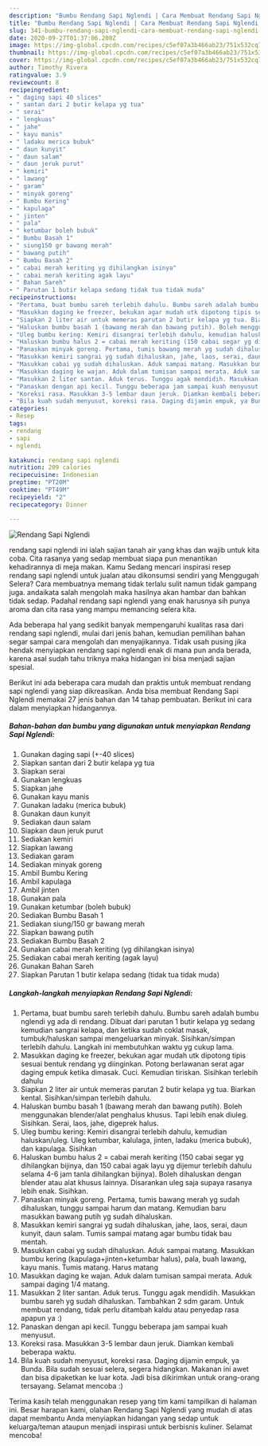 ```yaml
---
description: "Bumbu Rendang Sapi Nglendi | Cara Membuat Rendang Sapi Nglendi Yang Enak dan Simpel"
title: "Bumbu Rendang Sapi Nglendi | Cara Membuat Rendang Sapi Nglendi Yang Enak dan Simpel"
slug: 341-bumbu-rendang-sapi-nglendi-cara-membuat-rendang-sapi-nglendi-yang-enak-dan-simpel
date: 2020-09-27T01:37:06.200Z
image: https://img-global.cpcdn.com/recipes/c5ef07a3b466ab23/751x532cq70/rendang-sapi-nglendi-foto-resep-utama.jpg
thumbnail: https://img-global.cpcdn.com/recipes/c5ef07a3b466ab23/751x532cq70/rendang-sapi-nglendi-foto-resep-utama.jpg
cover: https://img-global.cpcdn.com/recipes/c5ef07a3b466ab23/751x532cq70/rendang-sapi-nglendi-foto-resep-utama.jpg
author: Timothy Rivera
ratingvalue: 3.9
reviewcount: 8
recipeingredient:
- " daging sapi 40 slices"
- " santan dari 2 butir kelapa yg tua"
- " serai"
- " lengkuas"
- " jahe"
- " kayu manis"
- " ladaku merica bubuk"
- " daun kunyit"
- " daun salam"
- " daun jeruk purut"
- " kemiri"
- " lawang"
- " garam"
- " minyak goreng"
- " Bumbu Kering"
- " kapulaga"
- " jinten"
- " pala"
- " ketumbar boleh bubuk"
- " Bumbu Basah 1"
- " siung150 gr bawang merah"
- " bawang putih"
- " Bumbu Basah 2"
- " cabai merah keriting yg dihilangkan isinya"
- " cabai merah keriting agak layu"
- " Bahan Sareh"
- " Parutan 1 butir kelapa sedang tidak tua tidak muda"
recipeinstructions:
- "Pertama, buat bumbu sareh terlebih dahulu. Bumbu sareh adalah bumbu nglendi yg ada di rendang. Dibuat dari parutan 1 butir kelapa yg sedang kemudian sangrai kelapa, dan ketika sudah coklat masak, tumbuk/haluskan sampai mengeluarkan minyak. Sisihkan/simpan terlebih dahulu. Langkah ini membutuhkan waktu yg cukup lama."
- "Masukkan daging ke freezer, bekukan agar mudah utk dipotong tipis sesuai bentuk rendang yg diinginkan. Potong berlawanan serat agar daging empuk ketika dimasak. Cuci. Kemudian tiriskan. Sisihkan terlebih dahulu"
- "Siapkan 2 liter air untuk memeras parutan 2 butir kelapa yg tua. Biarkan kental. Sisihkan/simpan terlebih dahulu."
- "Haluskan bumbu basah 1 (bawang merah dan bawang putih). Boleh menggunakan blender/alat penghalus khusus. Tapi lebih enak diuleg. Sisihkan. Serai, laos, jahe, digeprek halus."
- "Uleg bumbu kering: Kemiri disangrai terlebih dahulu, kemudian haluskan/uleg. Uleg ketumbar, kalulaga, jinten, ladaku (merica bubuk), dan kapulaga. Sisihkan"
- "Haluskan bumbu halus 2 = cabai merah keriting (150 cabai segar yg dihilangkan bijinya, dan 150 cabai agak layu yg dijemur terlebih dahulu selama 4-6 jam tanla dihilangkan bijinya). Boleh dihaluskan dengan blender atau alat khusus lainnya. Disarankan uleg saja supaya rasanya lebih enak. Sisihkan."
- "Panaskan minyak goreng. Pertama, tumis bawang merah yg sudah dihaluskan, tunggu sampai harum dan matang. Kemudian baru masukkan bawang putih yg sudah dihaluskan."
- "Masukkan kemiri sangrai yg sudah dihaluskan, jahe, laos, serai, daun kunyit, daun salam. Tumis sampai matang agar bumbu tidak bau mentah."
- "Masukkan cabai yg sudah dihaluskan. Aduk sampai matang. Masukkan bumbu kering (kapulaga+jinten+ketumbar halus), pala, buah lawang, kayu manis. Tumis matang. Harus matang"
- "Masukkan daging ke wajan. Aduk dalam tumisan sampai merata. Aduk sampai daging 1/4 matang."
- "Masukkan 2 liter santan. Aduk terus. Tunggu agak mendidih. Masukkan bumbu sareh yg sudah dihaluskan. Tambahkan 2 sdm garam. Untuk membuat rendang, tidak perlu ditambah kaldu atau penyedap rasa apapun ya :)"
- "Panaskan dengan api kecil. Tunggu beberapa jam sampai kuah menyusut."
- "Koreksi rasa. Masukkan 3-5 lembar daun jeruk. Diamkan kembali beberapa waktu."
- "Bila kuah sudah menyusut, koreksi rasa. Daging dijamin empuk, ya Bunda. Bila sudah sesuai selera, segera hidangkan. Makanan ini awet dan bisa dipaketkan ke luar kota. Jadi bisa dikirimkan untuk orang-orang tersayang. Selamat mencoba :)"
categories:
- Resep
tags:
- rendang
- sapi
- nglendi

katakunci: rendang sapi nglendi 
nutrition: 209 calories
recipecuisine: Indonesian
preptime: "PT20M"
cooktime: "PT49M"
recipeyield: "2"
recipecategory: Dinner

---
```



![Rendang Sapi Nglendi](https://img-global.cpcdn.com/recipes/c5ef07a3b466ab23/751x532cq70/rendang-sapi-nglendi-foto-resep-utama.jpg)


rendang sapi nglendi ini ialah sajian tanah air yang khas dan wajib untuk kita coba. Cita rasanya yang sedap membuat siapa pun menantikan kehadirannya di meja makan.
Kamu Sedang mencari inspirasi resep rendang sapi nglendi untuk jualan atau dikonsumsi sendiri yang Menggugah Selera? Cara membuatnya memang tidak terlalu sulit namun tidak gampang juga. andaikata salah mengolah maka hasilnya akan hambar dan bahkan tidak sedap. Padahal rendang sapi nglendi yang enak harusnya sih punya aroma dan cita rasa yang mampu memancing selera kita.



Ada beberapa hal yang sedikit banyak mempengaruhi kualitas rasa dari rendang sapi nglendi, mulai dari jenis bahan, kemudian pemilihan bahan segar sampai cara mengolah dan menyajikannya. Tidak usah pusing jika hendak menyiapkan rendang sapi nglendi enak di mana pun anda berada, karena asal sudah tahu triknya maka hidangan ini bisa menjadi sajian spesial.


Berikut ini ada beberapa cara mudah dan praktis untuk membuat rendang sapi nglendi yang siap dikreasikan. Anda bisa membuat Rendang Sapi Nglendi memakai 27 jenis bahan dan 14 tahap pembuatan. Berikut ini cara dalam menyiapkan hidangannya.

<!--inarticleads1-->

##### Bahan-bahan dan bumbu yang digunakan untuk menyiapkan Rendang Sapi Nglendi:

1. Gunakan  daging sapi (+-40 slices)
1. Siapkan  santan dari 2 butir kelapa yg tua
1. Siapkan  serai
1. Gunakan  lengkuas
1. Siapkan  jahe
1. Gunakan  kayu manis
1. Gunakan  ladaku (merica bubuk)
1. Gunakan  daun kunyit
1. Sediakan  daun salam
1. Siapkan  daun jeruk purut
1. Sediakan  kemiri
1. Siapkan  lawang
1. Sediakan  garam
1. Sediakan  minyak goreng
1. Ambil  Bumbu Kering
1. Ambil  kapulaga
1. Ambil  jinten
1. Gunakan  pala
1. Gunakan  ketumbar (boleh bubuk)
1. Sediakan  Bumbu Basah 1
1. Sediakan  siung/150 gr bawang merah
1. Siapkan  bawang putih
1. Sediakan  Bumbu Basah 2
1. Gunakan  cabai merah keriting (yg dihilangkan isinya)
1. Sediakan  cabai merah keriting (agak layu)
1. Gunakan  Bahan Sareh
1. Siapkan  Parutan 1 butir kelapa sedang (tidak tua tidak muda)




<!--inarticleads2-->

##### Langkah-langkah menyiapkan Rendang Sapi Nglendi:

1. Pertama, buat bumbu sareh terlebih dahulu. Bumbu sareh adalah bumbu nglendi yg ada di rendang. Dibuat dari parutan 1 butir kelapa yg sedang kemudian sangrai kelapa, dan ketika sudah coklat masak, tumbuk/haluskan sampai mengeluarkan minyak. Sisihkan/simpan terlebih dahulu. Langkah ini membutuhkan waktu yg cukup lama.
1. Masukkan daging ke freezer, bekukan agar mudah utk dipotong tipis sesuai bentuk rendang yg diinginkan. Potong berlawanan serat agar daging empuk ketika dimasak. Cuci. Kemudian tiriskan. Sisihkan terlebih dahulu
1. Siapkan 2 liter air untuk memeras parutan 2 butir kelapa yg tua. Biarkan kental. Sisihkan/simpan terlebih dahulu.
1. Haluskan bumbu basah 1 (bawang merah dan bawang putih). Boleh menggunakan blender/alat penghalus khusus. Tapi lebih enak diuleg. Sisihkan. Serai, laos, jahe, digeprek halus.
1. Uleg bumbu kering: Kemiri disangrai terlebih dahulu, kemudian haluskan/uleg. Uleg ketumbar, kalulaga, jinten, ladaku (merica bubuk), dan kapulaga. Sisihkan
1. Haluskan bumbu halus 2 = cabai merah keriting (150 cabai segar yg dihilangkan bijinya, dan 150 cabai agak layu yg dijemur terlebih dahulu selama 4-6 jam tanla dihilangkan bijinya). Boleh dihaluskan dengan blender atau alat khusus lainnya. Disarankan uleg saja supaya rasanya lebih enak. Sisihkan.
1. Panaskan minyak goreng. Pertama, tumis bawang merah yg sudah dihaluskan, tunggu sampai harum dan matang. Kemudian baru masukkan bawang putih yg sudah dihaluskan.
1. Masukkan kemiri sangrai yg sudah dihaluskan, jahe, laos, serai, daun kunyit, daun salam. Tumis sampai matang agar bumbu tidak bau mentah.
1. Masukkan cabai yg sudah dihaluskan. Aduk sampai matang. Masukkan bumbu kering (kapulaga+jinten+ketumbar halus), pala, buah lawang, kayu manis. Tumis matang. Harus matang
1. Masukkan daging ke wajan. Aduk dalam tumisan sampai merata. Aduk sampai daging 1/4 matang.
1. Masukkan 2 liter santan. Aduk terus. Tunggu agak mendidih. Masukkan bumbu sareh yg sudah dihaluskan. Tambahkan 2 sdm garam. Untuk membuat rendang, tidak perlu ditambah kaldu atau penyedap rasa apapun ya :)
1. Panaskan dengan api kecil. Tunggu beberapa jam sampai kuah menyusut.
1. Koreksi rasa. Masukkan 3-5 lembar daun jeruk. Diamkan kembali beberapa waktu.
1. Bila kuah sudah menyusut, koreksi rasa. Daging dijamin empuk, ya Bunda. Bila sudah sesuai selera, segera hidangkan. Makanan ini awet dan bisa dipaketkan ke luar kota. Jadi bisa dikirimkan untuk orang-orang tersayang. Selamat mencoba :)




Terima kasih telah menggunakan resep yang tim kami tampilkan di halaman ini. Besar harapan kami, olahan Rendang Sapi Nglendi yang mudah di atas dapat membantu Anda menyiapkan hidangan yang sedap untuk keluarga/teman ataupun menjadi inspirasi untuk berbisnis kuliner. Selamat mencoba!

